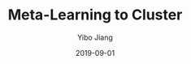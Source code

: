 ---
layout: post
title:  "Meta-Learning to Cluster"
date:   2019-09-01
categories: research
author: "Yibo Jiang"
authors: "<strong>Yibo Jiang</strong>, Nakul Verma"
venue: "arxiv Preprint"
arxiv: https://arxiv.org/abs/1910.14134
---